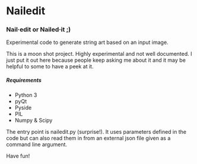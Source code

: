 # Nailedit
### Nail·edit  or Nailed·it  ;)

Experimental code to generate string art based on an input image.

This is a moon shot project. Highly experimental and not well documented.
I just put it out here because people keep asking me about it and it may be helpful
to some to have a peek at it.

##### Requirements
* Python 3
* pyQt
* Pyside
* PIL
* Numpy & Scipy

The entry point is nailedit.py (surprise!). It uses parameters defined in the code but can also read them in from an external json file given as a command line argument.

Have fun!
